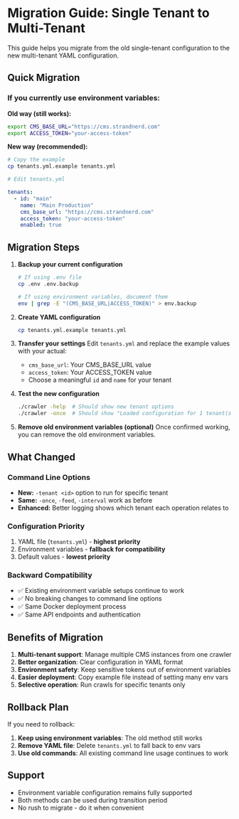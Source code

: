 # Migration Guide: Single Tenant to Multi-Tenant

This guide helps you migrate from the old single-tenant configuration to the new multi-tenant YAML configuration.

## Quick Migration

### If you currently use environment variables:

**Old way (still works):**
```bash
export CMS_BASE_URL="https://cms.strandnerd.com"
export ACCESS_TOKEN="your-access-token"
```

**New way (recommended):**
```bash
# Copy the example
cp tenants.yml.example tenants.yml

# Edit tenants.yml
```

```yaml
tenants:
  - id: "main"
    name: "Main Production"
    cms_base_url: "https://cms.strandnerd.com"
    access_token: "your-access-token"
    enabled: true
```

## Migration Steps

1. **Backup your current configuration**
   ```bash
   # If using .env file
   cp .env .env.backup
   
   # If using environment variables, document them
   env | grep -E "(CMS_BASE_URL|ACCESS_TOKEN)" > env.backup
   ```

2. **Create YAML configuration**
   ```bash
   cp tenants.yml.example tenants.yml
   ```

3. **Transfer your settings**
   Edit `tenants.yml` and replace the example values with your actual:
   - `cms_base_url`: Your CMS_BASE_URL value
   - `access_token`: Your ACCESS_TOKEN value
   - Choose a meaningful `id` and `name` for your tenant

4. **Test the new configuration**
   ```bash
   ./crawler -help  # Should show new tenant options
   ./crawler -once  # Should show "Loaded configuration for 1 tenant(s)"
   ```

5. **Remove old environment variables (optional)**
   Once confirmed working, you can remove the old environment variables.

## What Changed

### Command Line Options
- **New:** `-tenant <id>` option to run for specific tenant
- **Same:** `-once`, `-feed`, `-interval` work as before
- **Enhanced:** Better logging shows which tenant each operation relates to

### Configuration Priority
1. YAML file (`tenants.yml`) - **highest priority**
2. Environment variables - **fallback for compatibility**
3. Default values - **lowest priority**

### Backward Compatibility
- ✅ Existing environment variable setups continue to work
- ✅ No breaking changes to command line options
- ✅ Same Docker deployment process
- ✅ Same API endpoints and authentication

## Benefits of Migration

1. **Multi-tenant support**: Manage multiple CMS instances from one crawler
2. **Better organization**: Clear configuration in YAML format
3. **Environment safety**: Keep sensitive tokens out of environment variables
4. **Easier deployment**: Copy example file instead of setting many env vars
5. **Selective operation**: Run crawls for specific tenants only

## Rollback Plan

If you need to rollback:

1. **Keep using environment variables**: The old method still works
2. **Remove YAML file**: Delete `tenants.yml` to fall back to env vars
3. **Use old commands**: All existing command line usage continues to work

## Support

- Environment variable configuration remains fully supported
- Both methods can be used during transition period
- No rush to migrate - do it when convenient
